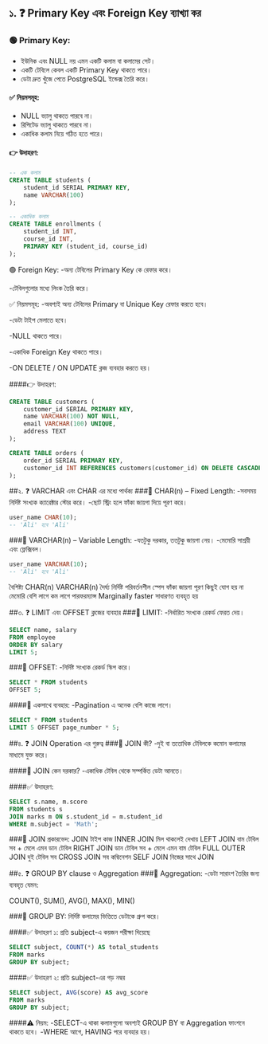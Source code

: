 ## ১. ❓ Primary Key এবং Foreign Key ব্যাখ্যা কর

### 🟢 Primary Key:
- ইউনিক এবং NULL নয় এমন একটি কলাম বা কলামের সেট।
- একটি টেবিলে কেবল একটি Primary Key থাকতে পারে।
- ডেটা দ্রুত খুঁজে পেতে PostgreSQL ইন্ডেক্স তৈরি করে।

#### ✅ নিয়মসমূহ:
- NULL ভ্যালু থাকতে পারবে না।
- রিপিটেড ভ্যালু থাকতে পারবে না।
- একাধিক কলাম নিয়ে গঠিত হতে পারে।

#### 👉 উদাহরণ:
```sql
-- এক কলাম
CREATE TABLE students (
    student_id SERIAL PRIMARY KEY,
    name VARCHAR(100)
);

-- একাধিক কলাম
CREATE TABLE enrollments (
    student_id INT,
    course_id INT,
    PRIMARY KEY (student_id, course_id)
);
```
🟢 Foreign Key:
  -অন্য টেবিলের Primary Key কে রেফার করে।

  -টেবিলগুলোর মধ্যে লিংক তৈরি করে।

✅ নিয়মসমূহ:
-অবশ্যই অন্য টেবিলের Primary বা Unique Key রেফার করতে হবে।

-ডেটা টাইপ মেলাতে হবে।

-NULL থাকতে পারে।

-একাধিক Foreign Key থাকতে পারে।

-ON DELETE / ON UPDATE ক্লজ ব্যবহার করতে হয়।

####👉 উদাহরণ:
```sql
CREATE TABLE customers (
    customer_id SERIAL PRIMARY KEY,
    name VARCHAR(100) NOT NULL,
    email VARCHAR(100) UNIQUE,
    address TEXT
);

CREATE TABLE orders (
    order_id SERIAL PRIMARY KEY,
    customer_id INT REFERENCES customers(customer_id) ON DELETE CASCADE
);
```
##২. ❓ VARCHAR এবং CHAR এর মধ্যে পার্থক্য
###🔹 CHAR(n) – Fixed Length:
-সবসময় নির্দিষ্ট সংখ্যক ক্যারেক্টার স্টোর করে।
-ছোট স্ট্রিং হলে ফাঁকা জায়গা দিয়ে পূরণ করে।

```sql
user_name CHAR(10);
-- 'Ali' হবে 'Ali'
```
###🔹 VARCHAR(n) – Variable Length:
-যতটুকু দরকার, ততটুকু জায়গা নেয়।
-মেমোরি সাশ্রয়ী এবং ফ্লেক্সিবল।

```sql
user_name VARCHAR(10);
-- 'Ali' হবে 'Ali'
```
বৈশিষ্ট্য 	CHAR(n)	VARCHAR(n)
দৈর্ঘ্য	নির্দিষ্ট	পরিবর্তনশীল
স্পেস	ফাঁকা জায়গা পূরণ	কিছুই যোগ হয় না
মেমোরি	বেশি লাগে	কম লাগে
পারফরম্যান্স	Marginally faster	সাধারণত ব্যবহৃত হয়

##৩. ❓ LIMIT এবং OFFSET ক্লজের ব্যবহার
###🔹 LIMIT:
-নির্ধারিত সংখ্যক রেকর্ড ফেরত দেয়।

```sql
SELECT name, salary
FROM employee
ORDER BY salary
LIMIT 5;
```
###🔹 OFFSET:
-নির্দিষ্ট সংখ্যক রেকর্ড স্কিপ করে।

```sql
SELECT * FROM students
OFFSET 5;
```
####🔸 একসাথে ব্যবহার:
-Pagination এ অনেক বেশি কাজে লাগে।

```sql
SELECT * FROM students
LIMIT 5 OFFSET page_number * 5;
```
##৪. ❓ JOIN Operation এর গুরুত্ব
###🔹 JOIN কী?
-দুই বা ততোধিক টেবিলকে কমোন কলামের মাধ্যমে যুক্ত করে।

####🔶 JOIN কেন দরকার?
-একাধিক টেবিল থেকে সম্পর্কিত ডেটা আনতে।

####✅ উদাহরণ:
```sql
SELECT s.name, m.score
FROM students s
JOIN marks m ON s.student_id = m.student_id
WHERE m.subject = 'Math';
```
###📂 JOIN প্রকারভেদ:
JOIN টাইপ	কাজ
INNER JOIN	মিল থাকলেই দেখায়
LEFT JOIN	বাম টেবিল সব + মেলে এমন ডান টেবিল
RIGHT JOIN	ডান টেবিল সব + মেলে এমন বাম টেবিল
FULL OUTER JOIN	দুই টেবিল সব
CROSS JOIN	সব কম্বিনেশন
SELF JOIN	নিজের সাথে JOIN

##৫. ❓ GROUP BY clause ও Aggregation
###🧠 Aggregation:
-ডেটা সারাংশ তৈরির জন্য ব্যবহৃত যেমন:

COUNT(), SUM(), AVG(), MAX(), MIN()

###🧠 GROUP BY:
নির্দিষ্ট কলামের ভিত্তিতে ডেটাকে গ্রুপ করে।

####✅ উদাহরণ ১: প্রতি subject-এ কয়জন পরীক্ষা দিয়েছে
```sql
SELECT subject, COUNT(*) AS total_students
FROM marks
GROUP BY subject;
```
####✅ উদাহরণ ২: প্রতি subject-এর গড় নম্বর
```sql
SELECT subject, AVG(score) AS avg_score
FROM marks
GROUP BY subject;
```
####⚠️ নিয়ম:
-SELECT-এ থাকা কলামগুলো অবশ্যই GROUP BY বা Aggregation ফাংশনে থাকতে হবে।
-WHERE আগে, HAVING পরে ব্যবহার হয়।
